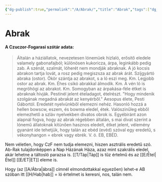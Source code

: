 ```yaml
---
{"dg-publish":true,"permalink":"/A/Abrak/","title":"Abrak","tags":["dg_uploaded"],"created":"2023-10-21T04:37","updated":"2023-10-25T12:20"}
---
```



# Abrak

#### A Czuczor-Fogarasi szótár adata:

> Általán a háziállatok, nevezetesen lónemüek hizlaló, erősitő eledele valamely gabonafajból; különösen kukoricza, árpa, leginkább pedig zab. A szénát, szalmát, lóherét nem mondják abraknak. A jó kocsis abrakon tartja lovát, a rosz pedig megiszsza az abrak árát. Szíjgyártó abraka (ostor). Ökör szántja az abrakot, s a ló eszi meg. Km. Legjobb ostor az abrak. Km. Éhes csikó abrakkal álmodik. Km. A vén ló is megröhögi az abrakot. Km. Somogyban az árpakása-féle étket is abraknak hívják. Pestinél jelent ételadagot, ételrészt. "Hogy mindenik szolgának megadná abrakát az kenyérből." Aesopus élete, Pesti Gábortól. Eredetét nyelvünkből elemezni nehéz. Hasonló hozzá a hellen bowscw, eszem, és bowma eledel, étek. Valószinűleg ebből elemezhető a szláv nyelvekben divatos obrok is. Egyébiránt azon alapnál fogva, hogy az abrak régebben általán, s mai divat szerint a lónemű állatoknak kitünően hasznos eledelt, étket jelent, vélemény gyanánt ide tehetjük, hogy talán az ebéd (evéd) szóval egy eredetű, s vékonyhangon = ebrek vagy ebrék. V. ö. EB, EBÉD.  

Nem véletlen, hogy CzF nem tudja elemezni, hiszen asztrális eredetű szó. Ab-Rak tulajdonképpen a Nap Házának Háza, azaz mint szakrális eledel, akár lehetne a táltosló parazsa is. [[T/Táp\|Táp]] is tűz értelmű és az [[E/Étel\|Étel]] [[E/ET\|ET]] eleme is.  

Hogy (az [[A/Ábra\|ábra]] címnél elmondottakkal egyezően) lehet-e AB szóban itt [[H/Hab\|hab]] = ló értelmet is keresni, nos, talán nem.  